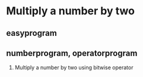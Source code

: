# Multiply a number by two

## easyprogram

## numberprogram, operatorprogram

1. Multiply a number by two using bitwise operator